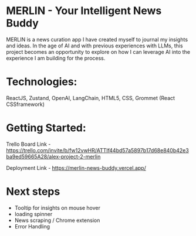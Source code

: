 # MERLIN - Your Intelligent News Buddy

MERLIN is a news curation app I have created myself to journal my insights and ideas. In the age of AI and with previous experiences with LLMs, this project becomes an opportunity to explore on how I can leverage AI into the experience I am building for the process.

# Technologies:

ReactJS, Zustand, OpenAI, LangChain, HTML5, CSS, Grommet (React CSSframework)

# Getting Started:

Trello Board Link - https://trello.com/invite/b/fw12vwHR/ATTIf44bd57a5897b17d68e840b42e3ba9ed59665A28/alex-project-2-merlin

Deployment Link - https://merlin-news-buddy.vercel.app/

# Next steps

- Tooltip for insights on mouse hover
- loading spinner
- News scraping / Chrome extension
- Error Handling
